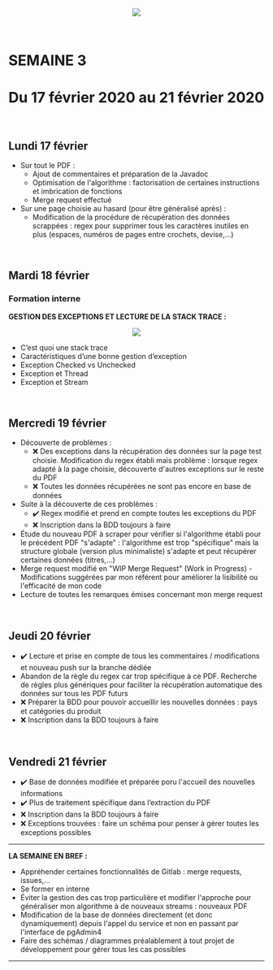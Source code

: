 <p align="center"><img src="https://zupimages.net/up/20/06/pd6r.png"></p>
<br/>

# SEMAINE 3
# Du 17 février 2020 au 21 février 2020
<br/>

## Lundi 17 février

* Sur tout le PDF :
    * Ajout de commentaires et préparation de la Javadoc
    * Optimisation de l'algorithme : factorisation de certaines instructions et imbrication de fonctions
    * Merge request effectué
* Sur une page choisie au hasard (pour être généralisé après) :
    * Modification de la procédure de récupération des données scrappées : regex pour supprimer tous les caractères inutiles en plus (espaces, numéros de pages entre crochets, devise,...)
<br/>

## Mardi 18 février

### Formation interne
**GESTION DES EXCEPTIONS ET LECTURE DE LA STACK TRACE :**
<p align="center"><img src="https://zupimages.net/up/20/08/h8xw.png"></p>

* C’est quoi une stack trace
* Caractéristiques d’une bonne gestion d’exception
* Exception Checked vs Unchecked
* Exception et Thread
* Exception et Stream
<br/>

## Mercredi 19 février

* Découverte de problèmes :
    * :x: Des exceptions dans la récupération des données sur la page test choisie. Modification du regex établi mais problème : lorsque regex adapté à la page choisie, découverte d'autres exceptions sur le reste du PDF
    * :x: Toutes les données récupérées ne sont pas encore en base de données
* Suite à la découverte de ces problèmes :
    * :heavy_check_mark: Regex modifié et prend en compte toutes les exceptions du PDF
    * :x: Inscription dans la BDD toujours à faire
* Étude du nouveau PDF à scraper pour vérifier si l'algorithme établi pour le précédent PDF "s'adapte" : l'algorithme est trop "spécifique" mais la structure globale (version plus minimaliste) s'adapte et peut récupérer certaines données (titres,...)
* Merge request modifié en "WIP Merge Request" (Work in Progress) - Modifications suggérées par mon référent pour améliorer la lisibilité ou l'efficacité de mon code
* Lecture de toutes les remarques émises concernant mon merge request 
<br/>

## Jeudi 20 février

* :heavy_check_mark: Lecture et prise en compte de tous les commentaires / modifications et nouveau push sur la branche dédiée
* Abandon de la règle du regex car trop spécifique à ce PDF. Recherche de règles plus génériques pour faciliter la récupération automatique des données sur tous les PDF futurs
* :x: Préparer la BDD pour pouvoir accueillir les nouvelles données : pays et catégories du produit
* :x: Inscription dans la BDD toujours à faire
<br/>

## Vendredi 21 février

* :heavy_check_mark: Base de données modifiée et préparée poru l'accueil des nouvelles informations
* :heavy_check_mark: Plus de traitement spécifique dans l’extraction du PDF
* :x: Inscription dans la BDD toujours à faire
* :x: Exceptions trouvées : faire un schéma pour penser à gérer toutes les exceptions possibles

---------------------------------

**LA SEMAINE EN BREF :** 
- Appréhender certaines fonctionnalités de Gitlab : merge requests, issues,...
- Se former en interne
- Éviter la gestion des cas trop particulière et modifier l'approche pour généraliser mon algorithme à de nouveaux streams : nouveaux PDF
- Modification de la base de données directement (et donc dynamiquement) depuis l'appel du service et non en passant par l'interface de pgAdmin4
- Faire des schémas / diagrammes préalablement à tout projet de développement pour gérer tous les cas possibles

---------------------------------
